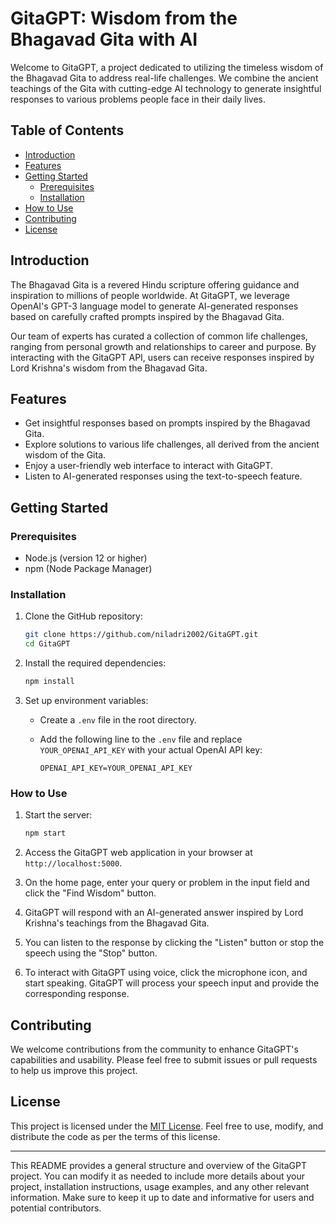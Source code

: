 # GitaGPT: Wisdom from the Bhagavad Gita with AI

Welcome to GitaGPT, a project dedicated to utilizing the timeless wisdom of the Bhagavad Gita to address real-life challenges. We combine the ancient teachings of the Gita with cutting-edge AI technology to generate insightful responses to various problems people face in their daily lives.

## Table of Contents

- [Introduction](#introduction)
- [Features](#features)
- [Getting Started](#getting-started)
  - [Prerequisites](#prerequisites)
  - [Installation](#installation)
- [How to Use](#how-to-use)
- [Contributing](#contributing)
- [License](#license)

## Introduction

The Bhagavad Gita is a revered Hindu scripture offering guidance and inspiration to millions of people worldwide. At GitaGPT, we leverage OpenAI's GPT-3 language model to generate AI-generated responses based on carefully crafted prompts inspired by the Bhagavad Gita.

Our team of experts has curated a collection of common life challenges, ranging from personal growth and relationships to career and purpose. By interacting with the GitaGPT API, users can receive responses inspired by Lord Krishna's wisdom from the Bhagavad Gita.

## Features

- Get insightful responses based on prompts inspired by the Bhagavad Gita.
- Explore solutions to various life challenges, all derived from the ancient wisdom of the Gita.
- Enjoy a user-friendly web interface to interact with GitaGPT.
- Listen to AI-generated responses using the text-to-speech feature.

## Getting Started

### Prerequisites

- Node.js (version 12 or higher)
- npm (Node Package Manager)

### Installation

1. Clone the GitHub repository:

   ```bash
   git clone https://github.com/niladri2002/GitaGPT.git
   cd GitaGPT
   ```

2. Install the required dependencies:

   ```bash
   npm install
   ```

3. Set up environment variables:

   - Create a `.env` file in the root directory.
   - Add the following line to the `.env` file and replace `YOUR_OPENAI_API_KEY` with your actual OpenAI API key:

     ```
     OPENAI_API_KEY=YOUR_OPENAI_API_KEY
     ```

### How to Use

1. Start the server:

   ```bash
   npm start
   ```

2. Access the GitaGPT web application in your browser at `http://localhost:5000`.

3. On the home page, enter your query or problem in the input field and click the "Find Wisdom" button.

4. GitaGPT will respond with an AI-generated answer inspired by Lord Krishna's teachings from the Bhagavad Gita.

5. You can listen to the response by clicking the "Listen" button or stop the speech using the "Stop" button.

6. To interact with GitaGPT using voice, click the microphone icon, and start speaking. GitaGPT will process your speech input and provide the corresponding response.

## Contributing

We welcome contributions from the community to enhance GitaGPT's capabilities and usability. Please feel free to submit issues or pull requests to help us improve this project.

## License

This project is licensed under the [MIT License](LICENSE). Feel free to use, modify, and distribute the code as per the terms of this license.

---

This README provides a general structure and overview of the GitaGPT project. You can modify it as needed to include more details about your project, installation instructions, usage examples, and any other relevant information. Make sure to keep it up to date and informative for users and potential contributors.
